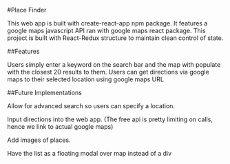 #Place Finder

This web app is built with create-react-app npm package. It features a google maps javascript API ran with google maps react package. This project is built with React-Redux structure to maintain clean control of state.

##Features

Users simply enter a keyword on the search bar and the map with populate with the closest 20 results to them. Users can get directions via google maps to their selected location using google maps URL

##Future Implementations

Allow for advanced search so users can specify a location.

Input directions into the web app. (The free api is pretty limiting on calls, hence we link to actual google maps)

Add images of places.

Have the list as a floating modal over map instead of a div
